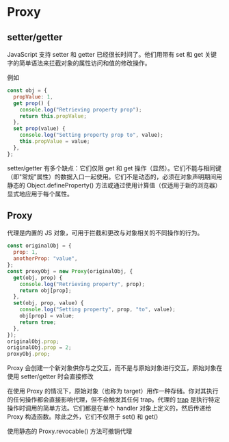 # Proxy

## setter/getter

JavaScript 支持 setter 和 getter 已经很长时间了。他们用带有 set 和 get 关键字的简单语法来拦截对象的属性访问和值的修改操作。

例如

```javascript
const obj = {
  propValue: 1,
  get prop() {
    console.log("Retrieving property prop");
    return this.propValue;
  },
  set prop(value) {
    console.log("Setting property prop to", value);
    this.propValue = value;
  },
};
```

setter/getter 有多个缺点：它们仅限 get 和 get 操作（显然）。它们不能与相同键（即"常规"属性）的数据入口一起使用。它们不是动态的，必须在对象声明期间用静态的 Object.defineProperty() 方法或通过使用计算值（仅适用于新的浏览器）显式地应用于每个属性。

## Proxy

代理是内置的 JS 对象，可用于拦截和更改与对象相关的不同操作的行为。

```javascript
const originalObj = {
  prop: 1,
  anotherProp: "value",
};
const proxyObj = new Proxy(originalObj, {
  get(obj, prop) {
    console.log("Retrieving property", prop);
    return obj[prop];
  },
  set(obj, prop, value) {
    console.log("Setting property", prop, "to", value);
    obj[prop] = value;
    return true;
  },
});
originalObj.prop;
originalObj.prop = 2;
proxyObj.prop;
```

Proxy 会创建一个新对象供你与之交互，而不是与原始对象进行交互，原始对象在使用 setter/getter 时会直接修改

在使用 Proxy 的情况下，原始对象（也称为 target）用作一种存储。你对其执行的任何操作都会直接影响代理，但不会触发其任何 trap。代理的 [trap](https://developer.mozilla.org/en-US/docs/Web/JavaScript/Reference/Global_Objects/Proxy) 是执行特定操作时调用的简单方法。它们都是在单个 handler 对象上定义的，然后传递给 Proxy 构造函数。除此之外，它们不仅限于 set() 和 get()

使用静态的 Proxy.revocable() 方法可撤销代理
